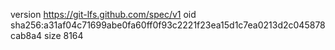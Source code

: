 version https://git-lfs.github.com/spec/v1
oid sha256:a31af04c71699abe0fa60ff0f93c2221f23ea15d1c7ea0213d2c045878cab8a4
size 8164
